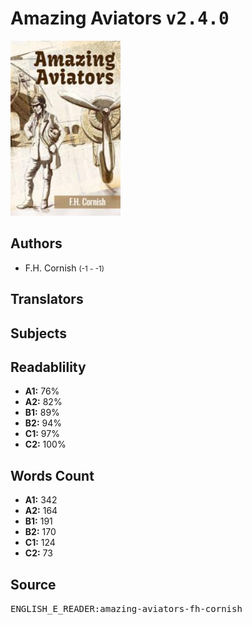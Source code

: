 # Amazing Aviators <kbd>v2.4.0</kbd>

![](./cover.medium.jpg "")

## Authors


 - F.H. Cornish <small>(-1 - -1)</small>

## Translators



## Subjects



## Readablility


 - **A1:** 76%
 - **A2:** 82%
 - **B1:** 89%
 - **B2:** 94%
 - **C1:** 97%
 - **C2:** 100%

## Words Count


 - **A1:** 342
 - **A2:** 164
 - **B1:** 191
 - **B2:** 170
 - **C1:** 124
 - **C2:** 73

## Source


<kbd>ENGLISH_E_READER:amazing-aviators-fh-cornish</kbd>
